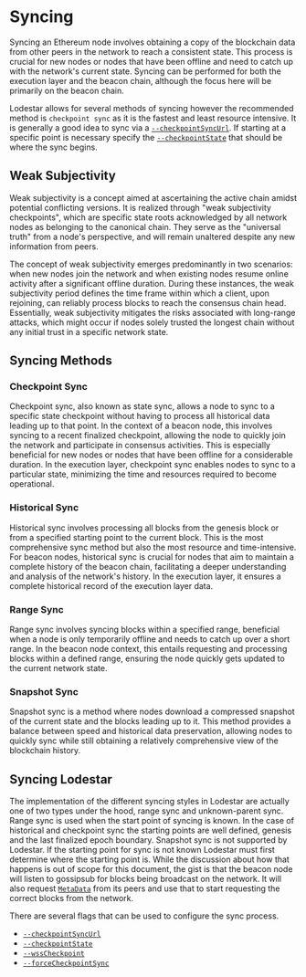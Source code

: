 # Syncing

Syncing an Ethereum node involves obtaining a copy of the blockchain data from other peers in the network to reach a consistent state. This process is crucial for new nodes or nodes that have been offline and need to catch up with the network's current state. Syncing can be performed for both the execution layer and the beacon chain, although the focus here will be primarily on the beacon chain.

Lodestar allows for several methods of syncing however the recommended method is `checkpoint sync` as it is the fastest and least resource intensive. It is generally a good idea to sync via a [`--checkpointSyncUrl`](./configuration.md#--checkpointSyncUrl). If starting at a specific point is necessary specify the [`--checkpointState`](./configuration.md#--checkpointState) that should be where the sync begins.

## Weak Subjectivity

Weak subjectivity is a concept aimed at ascertaining the active chain amidst potential conflicting versions. It is realized through "weak subjectivity checkpoints", which are specific state roots acknowledged by all network nodes as belonging to the canonical chain. They serve as the "universal truth" from a node's perspective, and will remain unaltered despite any new information from peers.

The concept of weak subjectivity emerges predominantly in two scenarios: when new nodes join the network and when existing nodes resume online activity after a significant offline duration. During these instances, the weak subjectivity period defines the time frame within which a client, upon rejoining, can reliably process blocks to reach the consensus chain head. Essentially, weak subjectivity mitigates the risks associated with long-range attacks, which might occur if nodes solely trusted the longest chain without any initial trust in a specific network state.

## Syncing Methods

### Checkpoint Sync

Checkpoint sync, also known as state sync, allows a node to sync to a specific state checkpoint without having to process all historical data leading up to that point. In the context of a beacon node, this involves syncing to a recent finalized checkpoint, allowing the node to quickly join the network and participate in consensus activities. This is especially beneficial for new nodes or nodes that have been offline for a considerable duration. In the execution layer, checkpoint sync enables nodes to sync to a particular state, minimizing the time and resources required to become operational.

### Historical Sync

Historical sync involves processing all blocks from the genesis block or from a specified starting point to the current block. This is the most comprehensive sync method but also the most resource and time-intensive. For beacon nodes, historical sync is crucial for nodes that aim to maintain a complete history of the beacon chain, facilitating a deeper understanding and analysis of the network's history. In the execution layer, it ensures a complete historical record of the execution layer data.

### Range Sync

Range sync involves syncing blocks within a specified range, beneficial when a node is only temporarily offline and needs to catch up over a short range. In the beacon node context, this entails requesting and processing blocks within a defined range, ensuring the node quickly gets updated to the current network state.

### Snapshot Sync

Snapshot sync is a method where nodes download a compressed snapshot of the current state and the blocks leading up to it. This method provides a balance between speed and historical data preservation, allowing nodes to quickly sync while still obtaining a relatively comprehensive view of the blockchain history.

## Syncing Lodestar

The implementation of the different syncing styles in Lodestar are actually one of two types under the hood, range sync and unknown-parent sync. Range sync is used when the start point of syncing is known. In the case of historical and checkpoint sync the starting points are well defined, genesis and the last finalized epoch boundary. Snapshot sync is not supported by Lodestar. If the starting point for sync is not known Lodestar must first determine where the starting point is. While the discussion about how that happens is out of scope for this document, the gist is that the beacon node will listen to gossipsub for blocks being broadcast on the network. It will also request [`MetaData`](https://github.com/ethereum/consensus-specs/blob/dev/specs/phase0/p2p-interface.md#getmetadata) from its peers and use that to start requesting the correct blocks from the network.

There are several flags that can be used to configure the sync process.

- [`--checkpointSyncUrl`](./configuration.md#--checkpointSyncUrl)
- [`--checkpointState`](./configuration.md#--checkpointState)
- [`--wssCheckpoint`](./configuration.md#--wssCheckpoint)
- [`--forceCheckpointSync`](./configuration.md#--forceCheckpointSync)
